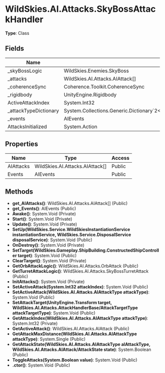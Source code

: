 ﻿# WildSkies.AI.Attacks.SkyBossAttackHandler

**Type**: Class

## Fields

| Name | Type | Access |
|------|------|--------|
| _skyBossLogic | WildSkies.Enemies.SkyBoss | Private |
| _attacks | WildSkies.AI.Attacks.AIAttack[] | Private |
| _coherenceSync | Coherence.Toolkit.CoherenceSync | Private |
| _rigidbody | UnityEngine.Rigidbody | Private |
| ActiveAttackIndex | System.Int32 | Public |
| _attackTypeDictionary | System.Collections.Generic.Dictionary`2<WildSkies.AI.Attacks.AIAttackType,AttackTokenHandler/AttackTokenType> | Private |
| _events | AIEvents | Private |
| AttacksInitialized | System.Action | Public |

## Properties

| Name | Type | Access |
|------|------|--------|
| AIAttacks | WildSkies.AI.Attacks.AIAttack[] | Public |
| Events | AIEvents | Public |

## Methods

- **get_AIAttacks()**: WildSkies.AI.Attacks.AIAttack[] (Public)
- **get_Events()**: AIEvents (Public)
- **Awake()**: System.Void (Private)
- **Start()**: System.Void (Private)
- **Update()**: System.Void (Private)
- **SetUp(WildSkies.Service.WildSkiesInstantiationService instantiationService, WildSkies.Service.DisposalService disposalService)**: System.Void (Public)
- **OnDestroy()**: System.Void (Private)
- **SetTarget(WildSkies.Gameplay.ShipBuilding.ConstructedShipController target)**: System.Void (Public)
- **ClearTarget()**: System.Void (Private)
- **GetOrbAttackLogic()**: WildSkies.AI.Attacks.OrbAttack (Public)
- **GetTurretAttackLogic()**: WildSkies.AI.Attacks.SkyBossTurretAttack (Public)
- **InitAttacks()**: System.Void (Private)
- **SetActiveAttack(System.Int32 attackIndex)**: System.Void (Public)
- **SetActiveAttack(WildSkies.AI.Attacks.AIAttackType attackType)**: System.Void (Public)
- **SetAttackTarget(UnityEngine.Transform target, WildSkies.AI.Attacks.AttackHandlerBase/AttackTargetType attackTargetType)**: System.Void (Public)
- **GetAttackIndex(WildSkies.AI.Attacks.AIAttackType attackType)**: System.Int32 (Private)
- **GetActiveAttack()**: WildSkies.AI.Attacks.AIAttack (Public)
- **GetAttackMaxDistance(WildSkies.AI.Attacks.AIAttackType attackType)**: System.Single (Public)
- **GetAttackState(WildSkies.AI.Attacks.AIAttackType aIAttackType, WildSkies.AI.Attacks.AIAttack/AttackState state)**: System.Boolean (Public)
- **ToggleAttacks(System.Boolean value)**: System.Void (Public)
- **.ctor()**: System.Void (Public)

